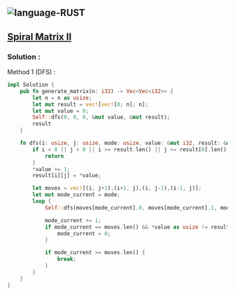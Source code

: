 ![language-RUST](https://img.shields.io/badge/RUST-8d4004?style=for-the-badge&logo=RUST)
---

## [Spiral Matrix II](https://leetcode.com/problems/spiral-matrix-ii)


### Solution :

Method 1 (DFS) :
```rust
impl Solution {
    pub fn generate_matrix(n: i32) -> Vec<Vec<i32>> {
        let n = n as usize;
        let mut result = vec![vec![0; n]; n];
        let mut value = 0;
        Self::dfs(0, 0, 0, &mut value, &mut result);
        result
    }

    fn dfs(i: usize, j: usize, mode: usize, value: &mut i32, result: &mut Vec<Vec<i32>>) {
        if i < 0 || j < 0 || i >= result.len() || j >= result[0].len() || result[i][j] > 0 {
            return
        }
        *value += 1;
        result[i][j] = *value;

        let moves = vec![(i, j+1),(i+1, j),(i, j-1),(i-1, j)];
        let mut mode_current = mode;
        loop {
            Self::dfs(moves[mode_current].0, moves[mode_current].1, mode_current, value, result);

            mode_current += 1;
            if mode_current == moves.len() && *value as usize != result.len() * result[0].len() {
                mode_current = 0;
            }

            if mode_current >= moves.len() {
                break;
            }
        }
    }
}
```
